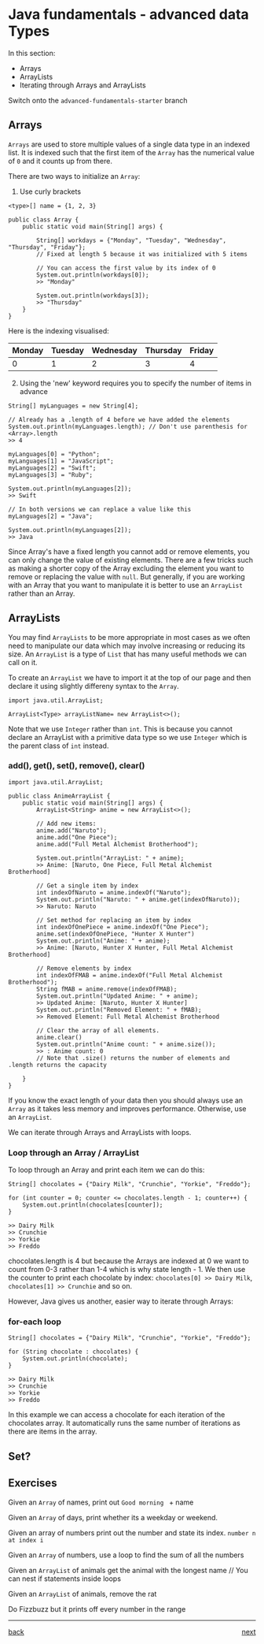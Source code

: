 # Java fundamentals - advanced data Types

In this section:

-   Arrays
-   ArrayLists
-   Iterating through Arrays and ArrayLists

Switch onto the `advanced-fundamentals-starter` branch

## Arrays

`Arrays` are used to store multiple values of a single data type in an indexed list. It is indexed such that the first item of the `Array` has the numerical value of `0` and it counts up from there.

There are two ways to initialize an `Array`:

1. Use curly brackets

```
<type>[] name = {1, 2, 3}

public class Array {
    public static void main(String[] args) {

        String[] workdays = {"Monday", "Tuesday", "Wednesday", "Thursday", "Friday"};
        // Fixed at length 5 because it was initialized with 5 items

        // You can access the first value by its index of 0
        System.out.println(workdays[0]);
        >> "Monday"

        System.out.println(workdays[3]);
        >> "Thursday"
    }
}
```

Here is the indexing visualised:

| Monday | Tuesday | Wednesday | Thursday | Friday |
| ------ | ------- | --------- | -------- | ------ |
| 0      | 1       | 2         | 3        | 4      |

2. Using the 'new' keyword requires you to specify the number of items in advance

```
String[] myLanguages = new String[4];

// Already has a .length of 4 before we have added the elements
System.out.println(myLanguages.length); // Don't use parenthesis for <Array>.length
>> 4

myLanguages[0] = "Python";
myLanguages[1] = "JavaScript";
myLanguages[2] = "Swift";
myLanguages[3] = "Ruby";

System.out.println(myLanguages[2]);
>> Swift

// In both versions we can replace a value like this
myLanguages[2] = "Java";

System.out.println(myLanguages[2]);
>> Java
```

Since Array's have a fixed length you cannot add or remove elements, you can only change the value of existing elements. There are a few tricks such as making a shorter copy of the Array excluding the element you want to remove or replacing the value with `null`. But generally, if you are working with an Array that you want to manipulate it is better to use an `ArrayList` rather than an Array.

## ArrayLists

You may find `ArrayLists` to be more appropriate in most cases as we often need to manipulate our data which may involve increasing or reducing its size. An `ArrayList` is a type of `List` that has many useful methods we can call on it.

To create an `ArrayList` we have to import it at the top of our page and then declare it using slightly differeny syntax to the `Array`.

```
import java.util.ArrayList;

ArrayList<Type> arrayListName= new ArrayList<>();
```

Note that we use `Integer` rather than `int`. This is because you cannot declare an ArrayList with a primitive data type so we use `Integer` which is the parent class of `int` instead.

### add(), get(), set(), remove(), clear()

```
import java.util.ArrayList;

public class AnimeArrayList {
    public static void main(String[] args) {
        ArrayList<String> anime = new ArrayList<>();

        // Add new items:
        anime.add("Naruto");
        anime.add("One Piece");
        anime.add("Full Metal Alchemist Brotherhood");

        System.out.println("ArrayList: " + anime);
        >> Anime: [Naruto, One Piece, Full Metal Alchemist Brotherhood]

        // Get a single item by index
        int indexOfNaruto = anime.indexOf("Naruto");
        System.out.println("Naruto: " + anime.get(indexOfNaruto));
        >> Naruto: Naruto

        // Set method for replacing an item by index
        int indexOfOnePiece = anime.indexOf("One Piece");
        anime.set(indexOfOnePiece, "Hunter X Hunter")
        System.out.println("Anime: " + anime);
        >> Anime: [Naruto, Hunter X Hunter, Full Metal Alchemist Brotherhood]

        // Remove elements by index
        int indexOfFMAB = anime.indexOf("Full Metal Alchemist Brotherhood");
        String fMAB = anime.remove(indexOfFMAB);
        System.out.println("Updated Anime: " + anime);
        >> Updated Anime: [Naruto, Hunter X Hunter]
        System.out.println("Removed Element: " + fMAB);
        >> Removed Element: Full Metal Alchemist Brotherhood

        // Clear the array of all elements.
        anime.clear()
        System.out.println("Anime count: " + anime.size());
        >> : Anime count: 0
        // Note that .size() returns the number of elements and .length returns the capacity

    }
}

```

If you know the exact length of your data then you should always use an `Array` as it takes less memory and improves performance. Otherwise, use an `ArrayList`.

We can iterate through Arrays and ArrayLists with loops.

### Loop through an Array / ArrayList

To loop through an Array and print each item we can do this:

```
String[] chocolates = {"Dairy Milk", "Crunchie", "Yorkie", "Freddo"};

for (int counter = 0; counter <= chocolates.length - 1; counter++) {
    System.out.println(chocolates[counter]);
}

>> Dairy Milk
>> Crunchie
>> Yorkie
>> Freddo

```

chocolates.length is 4 but because the Arrays are indexed at 0 we want to count from 0-3 rather than 1-4 which is why state length - 1. We then use the counter to print each chocolate by index: `chocolates[0] >> Dairy Milk`, `chocolates[1] >> Crunchie` and so on.

However, Java gives us another, easier way to iterate through Arrays:

### for-each loop

```
String[] chocolates = {"Dairy Milk", "Crunchie", "Yorkie", "Freddo"};

for (String chocolate : chocolates) {
    System.out.println(chocolate);
}

>> Dairy Milk
>> Crunchie
>> Yorkie
>> Freddo
```

In this example we can access a chocolate for each iteration of the chocolates array. It automatically runs the same number of iterations as there are items in the array.

## Set?

## Exercises

Given an `Array` of names, print out `Good morning ` + name

Given an `Array` of days, print whether its a weekday or weekend.

Given an array of numbers print out the number and state its index. `number n at index i`

Given an `Array` of numbers, use a loop to find the sum of all the numbers

Given an `ArrayList` of animals get the animal with the longest name
// You can nest if statements inside loops

Given an `ArrayList` of animals, remove the rat

Do Fizzbuzz but it prints off every number in the range

---

[back](../README.md) <span style="float: right;">[next](02_hashmaps.md)</span>
